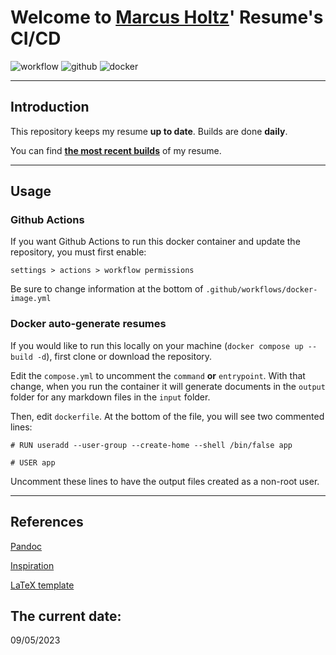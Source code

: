# Welcome to [Marcus Holtz](https://github.com/MarcusHoltz)' Resume's CI/CD
![workflow](https://github.com/MarcusHoltz/resume-generator/actions/workflows/docker-image.yml/badge.svg)  ![github](https://badgen.net/badge/icon/github?icon=github&label)  ![docker](https://badgen.net/badge/icon/docker?icon=docker&label)
 
 
* * *
## Introduction
This repository keeps my resume **up to date**. Builds are done **daily**.
  
You can find **[the most recent builds](output/)** of my resume.
 
 
* * *
## Usage
### Github Actions
If you want Github Actions to run this docker container and update the repository,
you must first enable: 
  
 `settings > actions > workflow permissions` 
  
Be sure to change information at the bottom of `.github/workflows/docker-image.yml`
  
  
### Docker auto-generate resumes
If you would like to run this locally on your machine (`docker compose up --build -d`), first clone or download the repository.
 
Edit the `compose.yml` to uncomment the `command` **or** `entrypoint`.
With that change, when you run the container it will generate documents in the `output` folder for any markdown files in the `input` folder.
  
Then, edit `dockerfile`. At the bottom of the file, you will see two commented lines:
 
`# RUN useradd --user-group --create-home --shell /bin/false app`
  
`# USER app`
 
Uncomment these lines to have the output files created as a non-root user.
 
 
* * *
## References
[Pandoc](https://github.com/pandoc/dockerfiles)
 
[Inspiration](https://github.com/mszep/pandoc_resume)
 
[LaTeX template](https://github.com/LukeSmithxyz/md-website-cv)
 
 
 
 
## The current date:  
 09/05/2023 
  
  
